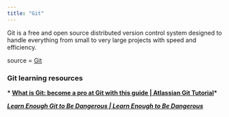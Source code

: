 ```yaml
---
title: "Git"
---
```


Git is a free and open source distributed version control system designed to handle everything from small to very large projects with speed and efficiency.

source = [Git](https://git-scm.com/)

### Git learning resources 

__* [What is Git: become a pro at Git with this guide | Atlassian Git Tutorial](https://www.atlassian.com/git/tutorials/what-is-git)*__

__*[Learn Enough Git to Be Dangerous |  Learn Enough to Be Dangerous](https://www.learnenough.com/git-tutorial)*__
